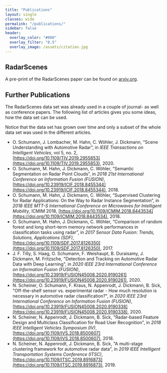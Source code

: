 ```yaml
---
title: "Publications"
layout: single
classes: wide
permalink: "/publications/"
sidebar: false
header:
  overlay_color: "#000"
  overlay_filter: "0.5"
  overlay_image: /assets/citation.jpg
---
```


## RadarScenes

A pre-print of the RadarScenes paper can be found on [arxiv.org](https://arxiv.org/abs/2104.02493).

## Further Publications

The RadarScenes data set was already used in a couple of journal- as well as conference papers. The following list of articles gives you some ideas, how the data set can be used.

Notice that the data set has grown over time and only a subset of the whole data set was used in the different articles.

* O. Schumann, J. Lombacher, M. Hahn, C. Wöhler, J. Dickmann, “Scene Understanding with Automotive Radar”, in *IEEE Transactions on Intelligent Vehicles*, vol 5, no. 2, [https://doi.org/10.1109/TIV.2019.2955853](https://doi.org/10.1109/TIV.2019.2955853), 2020.
* O. Schumann, M. Hahn, J. Dickmann, C. Wöhler, “Semantic Segmentation on Radar Point Clouds”, in *2018 21st International Conference on Information Fusion (FUSION)*, [https://doi.org/10.23919/ICIF.2018.8455344](https://doi.org/10.23919/ICIF.2018.8455344), 2018.
* O. Schumann, M. Hahn, J. Dickmann, C. Wöhler, “Supervised Clustering for Radar Applications: On the Way to Radar Instance Segmentation”, in *2018 IEEE MTT-S International Conference on Microwaves for Intelligent Mobility*, ICMIM 2018, [https://doi.org/10.1109/ICMIM.2018.8443534](https://doi.org/10.1109/ICMIM.2018.8443534), 2018.
* O. Schumann, M. Hahn, J. Dickmann, C. Wöhler, “Comparison of random forest and long short-term memory network performances in classification tasks using radar”, in *2017 Sensor Data Fusion: Trends, Solutions, Applications (SDF)*, [https://doi.org/10.1109/SDF.2017.8126350](https://doi.org/10.1109/SDF.2017.8126350), 2017.
* J. F. Tilly, S. Haag, O. Schumann, F. Weishaupt, B. Duraisamy, J. Dickmann,  M. Fritzsche, "Detection and Tracking on Automotive Radar Data with Deep Learning", in *2020 IEEE 23rd International Conference on Information Fusion (FUSION)*, [https://doi.org/10.23919/FUSION45008.2020.9190261](https://doi.org/10.23919/FUSION45008.2020.9190261), 2020.
* N. Scheiner, O. Schumann, F. Kraus, N. Appenrodt, J. Dickmann, B. Sick, "Off-the-shelf sensor vs. experimental radar - How much resolution is necessary in automotive radar classification?", in *2020 IEEE 23rd International Conference on Information Fusion (FUSION)*,  [https://doi.org/10.23919/FUSION45008.2020.9190338](https://doi.org/10.23919/FUSION45008.2020.9190338), 2020.
* N. Scheiner, N. Appenrodt, J. Dickmann, B. Sick, "Radar-based Feature Design and Multiclass Classification for Road User Recognition", in *2018 IEEE Intelligent Vehicles Symposium (IV)*, [https://doi.org/10.1109/IVS.2018.8500607](https://doi.org/10.1109/IVS.2018.8500607), 2018.
* N. Scheiner, N. Appenrodt, J. Dickmann, B. Sick, "A multi-stage clustering framework for automotive radar data", in *2019 IEEE Intelligent Transportation Systems Conference (ITSC)*, [https://doi.org/10.1109/ITSC.2019.8916873](https://doi.org/10.1109/ITSC.2019.8916873), 2019.



